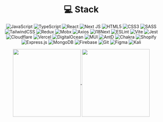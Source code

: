 <h1 align='center'>💻 Stack</h1>

<section align='center'>
  
![JavaScript](https://img.shields.io/badge/javascript-111110.svg?style=for-the-badge&logo=javascript) ![TypeScript](https://img.shields.io/badge/typescript-111110.svg?style=for-the-badge&logo=typescript) ![React](https://img.shields.io/badge/react-111110.svg?style=for-the-badge&logo=react) ![Next JS](https://img.shields.io/badge/Next-111110?style=for-the-badge&logo=next.js) ![HTML5](https://img.shields.io/badge/html5-111110.svg?style=for-the-badge&logo=html5) ![CSS3](https://img.shields.io/badge/css3-111110.svg?style=for-the-badge&logo=css3) ![SASS](https://img.shields.io/badge/SASS-111110.svg?style=for-the-badge&logo=SASS) ![TailwindCSS](https://img.shields.io/badge/Tailwind%20CSS-111110.svg?style=for-the-badge&logo=Tailwind-CSS) ![Redux](https://img.shields.io/badge/redux-111110.svg?style=for-the-badge&logo=redux) ![Mobx](https://img.shields.io/badge/MobX-111110.svg?style=for-the-badge&logo=MobX) ![Axios](https://img.shields.io/badge/Axios-111110.svg?style=for-the-badge&logo=Axios) ![i18Next](https://img.shields.io/badge/i18next-111110.svg?style=for-the-badge&logo=i18next) ![ESLint](https://img.shields.io/badge/ESLint-111110?style=for-the-badge&logo=eslint) ![Vite](https://img.shields.io/badge/Vite-111110.svg?style=for-the-badge&logo=Vite) ![Jest](https://img.shields.io/badge/Jest-111110.svg?style=for-the-badge&logo=Jest) ![Cloudflare](https://img.shields.io/badge/Cloudflare-111110?style=for-the-badge&logo=Cloudflare) ![Vercel](https://img.shields.io/badge/vercel-111110.svg?style=for-the-badge&logo=vercel) ![DigitalOcean](https://img.shields.io/badge/DigitalOcean-111110.svg?style=for-the-badge&logo=digitalOcean) ![MUI](https://img.shields.io/badge/MUI-111110.svg?style=for-the-badge&logo=MUI) ![AntD](https://img.shields.io/badge/Ant%20Design-111110.svg?style=for-the-badge&logo=Ant-Design) ![Chakra](https://img.shields.io/badge/chakra-111110.svg?style=for-the-badge&logo=chakraui) ![Shopify](https://img.shields.io/badge/Shopify-111110.svg?style=for-the-badge&logo=Shopify) ![Express.js](https://img.shields.io/badge/express.js-111110.svg?style=for-the-badge&logo=express) ![MongoDB](https://img.shields.io/badge/MongoDB-111110.svg?style=for-the-badge&logo=mongodb) ![Firebase](https://img.shields.io/badge/firebase-111110.svg?style=for-the-badge&logo=firebase) ![Git](https://img.shields.io/badge/Git-111110.svg?style=for-the-badge&logo=Git) ![Figma](https://img.shields.io/badge/figma-111110.svg?style=for-the-badge&logo=figma) ![Kali](https://img.shields.io/badge/Kali%20Linux-111110.svg?style=for-the-badge&logo=Kali-Linux) 

</section>

<div align='center'>
<a href="https://github.com/guccifer808">
  <img height=220 align="center" src="https://github-readme-stats.vercel.app/api/top-langs/?username=guccifer808&theme=dark&hide_border=false&include_all_commits=true&count_private=true&card_width=120&hide_progress=true" />
</a>
<a href="https://github.com/guccifer808">
  <img height=220 align="center" src="https://github-readme-streak-stats.herokuapp.com/?user=guccifer808&theme=dark&hide_border=false" />
</a>
</div>
